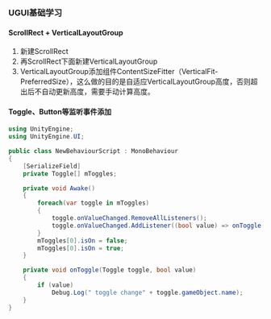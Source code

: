 ### UGUI基础学习

####  ScrollRect + VerticalLayoutGroup

1. 新建ScrollRect
2. 再ScrollRect下面新建VerticalLayoutGroup
3. VerticalLayoutGroup添加组件ContentSizeFitter（VerticalFit-PreferredSize），这么做的目的是自适应VerticalLayoutGroup高度，否则超出后不自动更新高度，需要手动计算高度。

#### Toggle、Button等监听事件添加

```c#
using UnityEngine;
using UnityEngine.UI;

public class NewBehaviourScript : MonoBehaviour
{
    [SerializeField]
    private Toggle[] mToggles;

    private void Awake()
    {
        foreach(var toggle in mToggles)
        {
            toggle.onValueChanged.RemoveAllListeners();
            toggle.onValueChanged.AddListener((bool value) => onToggle(toggle, value));
        }
        mToggles[0].isOn = false;
        mToggles[0].isOn = true;
    }

    private void onToggle(Toggle toggle, bool value)
    {
        if (value)
            Debug.Log(" toggle change" + toggle.gameObject.name);
    }
}
```

